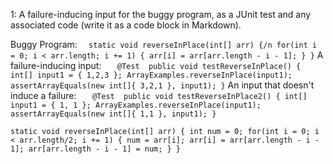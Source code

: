 
1: A failure-inducing input for the buggy program, as a JUnit test and any associated code (write it as a code block in Markdown).

Buggy Program:
`  static void reverseInPlace(int[] arr) {/n
    for(int i = 0; i < arr.length; i += 1) {
      arr[i] = arr[arr.length - i - 1];
    }
  }`
A failure-inducing input:
`	@Test 
	public void testReverseInPlace() {
    int[] input1 = { 1,2,3 };
    ArrayExamples.reverseInPlace(input1);
    assertArrayEquals(new int[]{ 3,2,1 }, input1);
	}`
An input that doesn't induce a failure:
` 	@Test 
	public void testReverseInPlace2() {
    int[] input1 = { 1, 1 };
    ArrayExamples.reverseInPlace(input1);
    assertArrayEquals(new int[]{ 1,1 }, input1);
	}`






`static void reverseInPlace(int[] arr) {
  int num = 0;
  for(int i = 0; i < arr.length/2; i += 1) {
    num = arr[i];
    arr[i] = arr[arr.length - i - 1];
    arr[arr.length - i - 1] = num;
  }
}`
